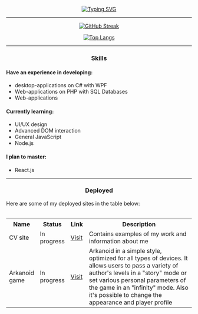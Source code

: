 <div align = "center">
  
[![Typing SVG](https://readme-typing-svg.herokuapp.com?font=Fira+Code&weight=500&size=23&duration=2000&pause=100&color=1C1B1F&center=true&vCenter=true&multiline=true&width=600&height=250&lines=Hi+there!;I'm+a+Computer+Science+student;Interested+in+Fullstack-Development)](https://git.io/typing-svg)
<hr>
  
[![GitHub Streak](https://github-readme-streak-stats.herokuapp.com/?user=perpetuumm0bi1e)](https://git.io/streak-stats)
  
[![Top Langs](https://github-readme-stats.vercel.app/api/top-langs/?username=perpetuumm0bi1e&layout=compact)](https://github.com/anuraghazra/github-readme-stats)
</div>
<hr>
<h3 align = "center">Skills</h3>
<h4>Have an experience in developing:</h4>
<ul>
  <li>desktop-applications on C# with WPF</li>
  <li>Web-applications on PHP with SQL Databases</li>
  <li>Web-applications </li>
  </ul>

<h4>Currently learning:</h4>
<ul>
  <li>UI/UX design</li>
  <li>Advanced DOM interaction</li>
  <li>General JavaScript</li>
  <li>Node.js</li>
  </ul>
<h4>I plan to master:</h4>
<ul>
  <li>React.js</li>
  </ul>


<hr>
<h3 align ="center">Deployed</h3>
Here are some of my deployed sites in the table below:
<br><br>
<div align = "center">
  <table align='center'>
    <tr>
      <th width="15%">
        Name
      </th>
      <th width="15%">
        Status
      </th>
      <th width="10%">
        Link
      </th>
      <th width="60%">
        Description
      </th>
    </tr>
    <tr>
      <td>
        CV site
      </td>
      <td>
        In progress
      </td>
      <td>
  <a href="https://perpetuumm0bi1e.github.io/cvSite/">Visit</a>
      </td>
      <td>
        Сontains examples of my work and information about me
      </td>
    </tr>
    <tr>
      <td>
       Arkanoid game
      </td>
      <td>
        In progress
      </td>
      <td>
  <a href="https://perpetuumm0bi1e.github.io/Arkanoid/">Visit</a>
      </td>
      <td>
        Arkanoid in a simple style, optimized for all types of devices. It allows users to pass a variety of author's levels in a "story" mode or set various personal parameters of the game in an "infinity" mode. Also it's possible to change the appearance and player profile
      </td>
    </tr>
    <table>
  <br>
  </div>

